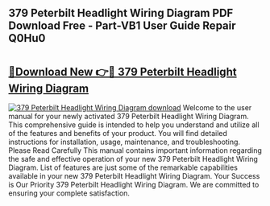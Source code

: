 ## 379 Peterbilt Headlight Wiring Diagram PDF Download Free - Part-VB1 User Guide Repair Q0Hu0

# <h2><a href="http://dfp0yuo.blite.top/?on=379+Peterbilt+Headlight+Wiring+Diagram">🔗Download New 👉🔴 379 Peterbilt Headlight Wiring Diagram</a></h2>

[![379 Peterbilt Headlight Wiring Diagram download](https://i.imgur.com/lujVjoI.png)](http://dfp0yuo.blite.top/?on=379+Peterbilt+Headlight+Wiring+Diagram)
Welcome to the user manual for your newly activated 379 Peterbilt Headlight Wiring Diagram. This comprehensive guide is intended to help you understand and utilize all of the features and benefits of your product. You will find detailed instructions for installation, usage, maintenance, and troubleshooting. Please Read Carefully This manual contains important information regarding the safe and effective operation of your new 379 Peterbilt Headlight Wiring Diagram. List of features are just some of the remarkable capabilities available in your new 379 Peterbilt Headlight Wiring Diagram. Your Success is Our Priority 379 Peterbilt Headlight Wiring Diagram. We are committed to ensuring your complete satisfaction.
